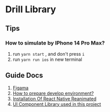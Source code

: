# Drill Library

## Tips

### How to simulate by IPhone 14 Pro Max?

1. run `yarn start` , and don't press `i`<br />
2. run `yarn run ios` in new terminal

## Guide Docs

1. [Figama](https://www.figma.com/file/387BFeTHjPkWwU6CV3nTpX/Untitled?type=design&node-id=0%3A1&mode=design&t=8zFEYqo5S1aCiRl0-1)
2. [How to prepare develop environment?](https://reactnative.dev/docs/environment-setup)
3. [Installation Of React Native Reanimated](https://docs.swmansion.com/react-native-reanimated/docs/fundamentals/installation/)
4. [UI Component Library used in this project](https://wix.github.io/react-native-ui-lib/docs/getting-started/setup)
